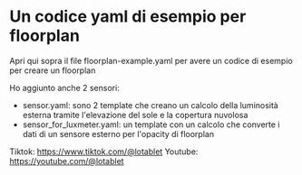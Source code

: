 # Un codice yaml di esempio per floorplan
Apri qui sopra il file floorplan-example.yaml per avere un codice di esempio per creare un floorplan 

Ho aggiunto anche 2 sensori:
 - sensor.yaml: sono 2 template che creano un calcolo della luminosità esterna tramite l'elevazione del sole e la copertura nuvolosa
 - sensor_for_luxmeter.yaml: un template con un calcolo che converte i dati di un sensore esterno per l'opacity di floorplan

Tiktok: https://www.tiktok.com/@lotablet
Youtube: https://youtube.com/@lotablet
